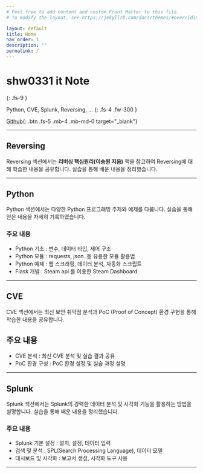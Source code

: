 ```yaml
---
# Feel free to add content and custom Front Matter to this file.
# To modify the layout, see https://jekyllrb.com/docs/themes/#overriding-theme-defaults

layout: default
title: Home
nav_order: 1
description: ""
permalink: /
---
```


# shw0331 it Note  
{: .fs-9 }

Python, CVE, Splunk, Reversing, ...
{: .fs-4 .fw-300 }

[Github][Github]{: .btn .fs-5 .mb-4 .mb-md-0 target="_blank"}

---

## Reversing
Reversing 섹션에서는 **리버싱 핵심원리(이승원 지음)** 책을 참고하여 Reversing에 대해 학습한 내용을 공유합니다. 실습을 통해 배운 내용을 정리했습니다.

---

## Python
Python 섹션에서는 다양한 Python 프로그래밍 주제와 예제를 다룹니다. 실습을 통해 얻은 내용을 자세히 기록하였습니다.

### 주요 내용
- Python 기초 : 변수, 데이터 타입, 제어 구조
- Python 모듈 : requests, json..등 유용한 모듈 활용법
- Python 예제 : 웹 스크래핑, 데이터 분석, 자동화 스크립트
- Flask 개발 : Steam api 를 이용한 Steam Dashboard

---

## CVE
CVE 섹션에서는 최신 보안 취약점 분석과 PoC (Proof of Concept) 환경 구현을 통해 학습한 내용을 공유합니다.

## 주요 내용
- CVE 분석 : 최신 CVE 분석 및 실습 결과 공유
- PoC 환경 구성 : PoC 환경 설정 및 실습 과정 설명

---

## Splunk
Splunk 섹션에서는 Splunk의 강력한 데이터 분석 및 시각화 기능을 활용하는 방법을 설명합니다. 실습을 통해 배운 내용을 정리했습니다.

### 주요 내용
- Splunk 기본 설정 : 설치, 설정, 데이터 입력
- 검색 및 분석 : SPL(Search Processing Language), 데이터 모델
- 대시보드 및 시각화 : 보고서 생성, 시각화 도구 사용

--- 

[Github]: https://github.com/SHW0331
